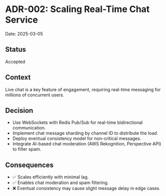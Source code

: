 # ADR-002: Scaling Real-Time Chat Service

Date: 2025-03-05

## Status

Accepted

## Context

Live chat is a key feature of engagement,
requiring real-time messaging for millions of concurrent users.

## Decision

* Use WebSockets with Redis Pub/Sub for real-time bidirectional communication.
* Implement chat message sharding by channel ID to distribute the load.
* Deploy eventual consistency model for non-critical messages.
* Integrate AI-based chat moderation (AWS Rekognition, Perspective API) to filter spam.

## Consequences

* ✅ Scales efficiently with minimal lag.
* ✅ Enables chat moderation and spam filtering.
* ❌ Eventual consistency may cause slight message delay in edge cases.